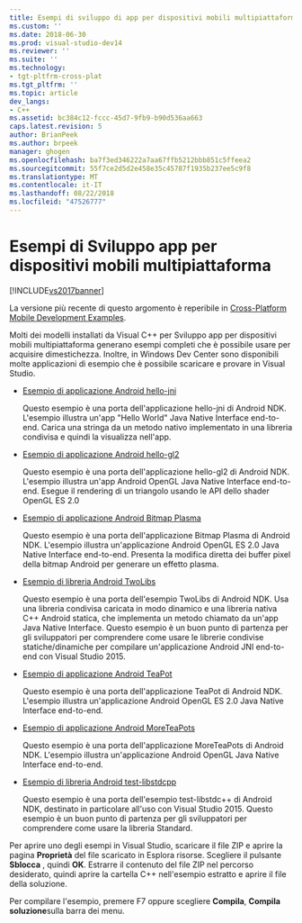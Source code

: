 ```yaml
---
title: Esempi di sviluppo di app per dispositivi mobili multipiattaforma | Microsoft Docs
ms.custom: ''
ms.date: 2018-06-30
ms.prod: visual-studio-dev14
ms.reviewer: ''
ms.suite: ''
ms.technology:
- tgt-pltfrm-cross-plat
ms.tgt_pltfrm: ''
ms.topic: article
dev_langs:
- C++
ms.assetid: bc384c12-fccc-45d7-9fb9-b90d536aa663
caps.latest.revision: 5
author: BrianPeek
ms.author: brpeek
manager: ghogen
ms.openlocfilehash: ba7f3ed346222a7aa67ffb5212bbb851c5ffeea2
ms.sourcegitcommit: 55f7ce2d5d2e458e35c45787f1935b237ee5c9f8
ms.translationtype: MT
ms.contentlocale: it-IT
ms.lasthandoff: 08/22/2018
ms.locfileid: "47526777"
---
```

# <a name="cross-platform-mobile-development-examples"></a>Esempi di Sviluppo app per dispositivi mobili multipiattaforma
[!INCLUDE[vs2017banner](../includes/vs2017banner.md)]

La versione più recente di questo argomento è reperibile in [Cross-Platform Mobile Development Examples](https://docs.microsoft.com/visualstudio/cross-platform/cross-platform-mobile-development-examples).  
  
  
Molti dei modelli installati da Visual C++ per Sviluppo app per dispositivi mobili multipiattaforma generano esempi completi che è possibile usare per acquisire dimestichezza. Inoltre, in Windows Dev Center sono disponibili molte applicazioni di esempio che è possibile scaricare e provare in Visual Studio.  
  
-   [Esempio di applicazione Android hello-jni](https://code.msdn.microsoft.com/hello-jni-Android-790ab73d)  
  
     Questo esempio è una porta dell'applicazione hello-jni di Android NDK. L'esempio illustra un'app "Hello World" Java Native Interface end-to-end. Carica una stringa da un metodo nativo implementato in una libreria condivisa e quindi la visualizza nell'app.  
  
-   [Esempio di applicazione Android hello-gl2](https://code.msdn.microsoft.com/hello-gl2-Android-3b61896c)  
  
     Questo esempio è una porta dell'applicazione hello-gl2 di Android NDK. L'esempio illustra un'app Android OpenGL Java Native Interface end-to-end. Esegue il rendering di un triangolo usando le API dello shader OpenGL ES 2.0  
  
-   [Esempio di applicazione Android Bitmap Plasma](https://code.msdn.microsoft.com/Bitmap-Plasma-Android-77ae296a)  
  
     Questo esempio è una porta dell'applicazione Bitmap Plasma di Android NDK. L'esempio illustra un'applicazione Android OpenGL ES 2.0 Java Native Interface end-to-end. Presenta la modifica diretta dei buffer pixel della bitmap Android per generare un effetto plasma.  
  
-   [Esempio di libreria Android TwoLibs](https://code.msdn.microsoft.com/TwoLibs-Android-Library-6396e5c4)  
  
     Questo esempio è una porta dell'esempio TwoLibs di Android NDK. Usa una libreria condivisa caricata in modo dinamico e una libreria nativa C++ Android statica, che implementa un metodo chiamato da un'app Java Native Interface. Questo esempio è un buon punto di partenza per gli sviluppatori per comprendere come usare le librerie condivise statiche/dinamiche per compilare un'applicazione Android JNI end-to-end con Visual Studio 2015.  
  
-   [Esempio di applicazione Android TeaPot](https://code.msdn.microsoft.com/Tea-Pot-Android-Application-e7c05d73)  
  
     Questo esempio è una porta dell'applicazione TeaPot di Android NDK. L'esempio illustra un'applicazione Android OpenGL ES 2.0 Java Native Interface end-to-end.  
  
-   [Esempio di applicazione Android MoreTeaPots](https://code.msdn.microsoft.com/MoreTeaPots-Android-a9bd8549)  
  
     Questo esempio è una porta dell'applicazione MoreTeaPots di Android NDK. L'esempio illustra un'applicazione Android OpenGL Java Native Interface end-to-end.  
  
-   [Esempio di libreria Android test-libstdcpp](https://code.msdn.microsoft.com/test-libstdcpp-Android-00b548f5)  
  
     Questo esempio è una porta dell'esempio test-libstdc++ di Android NDK, destinato in particolare all'uso con Visual Studio 2015. Questo esempio è un buon punto di partenza per gli sviluppatori per comprendere come usare la libreria Standard.  
  
 Per aprire uno degli esempi in Visual Studio, scaricare il file ZIP e aprire la pagina **Proprietà** del file scaricato in Esplora risorse. Scegliere il pulsante **Sblocca** , quindi **OK**. Estrarre il contenuto del file ZIP nel percorso desiderato, quindi aprire la cartella C++ nell'esempio estratto e aprire il file della soluzione.  
  
 Per compilare l'esempio, premere F7 oppure scegliere **Compila**, **Compila soluzione**sulla barra dei menu.

